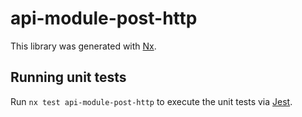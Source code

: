 # api-module-post-http

This library was generated with [Nx](https://nx.dev).

## Running unit tests

Run `nx test api-module-post-http` to execute the unit tests via [Jest](https://jestjs.io).
